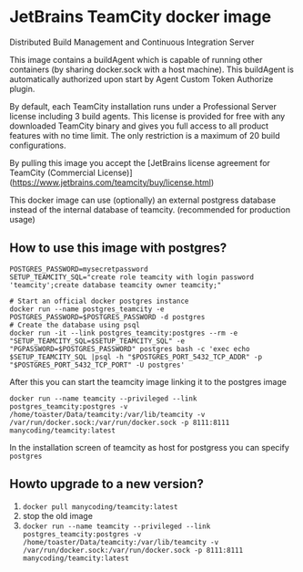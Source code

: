 JetBrains TeamCity docker image
===============

Distributed Build Management and Continuous Integration Server

This image contains a buildAgent which is capable of running other containers (by sharing docker.sock with a host machine). This buildAgent is automatically authorized upon start by Agent Custom Token Authorize plugin.

By default, each TeamCity installation runs under a Professional Server license including 3 build agents. This license is provided for free with any downloaded TeamCity binary and gives you full access to all product features with no time limit. The only restriction is a maximum of 20 build configurations.

By pulling this image you accept the [JetBrains license agreement for TeamCity (Commercial License)] (https://www.jetbrains.com/teamcity/buy/license.html)

This docker image can use (optionally) an external postgress database instead of the internal database of teamcity. (recommended for production usage)

How to use this image with postgres?
---------------

```
POSTGRES_PASSWORD=mysecretpassword
SETUP_TEAMCITY_SQL="create role teamcity with login password 'teamcity';create database teamcity owner teamcity;"

# Start an official docker postgres instance
docker run --name postgres_teamcity -e POSTGRES_PASSWORD=$POSTGRES_PASSWORD -d postgres
# Create the database using psql
docker run -it --link postgres_teamcity:postgres --rm -e "SETUP_TEAMCITY_SQL=$SETUP_TEAMCITY_SQL" -e "PGPASSWORD=$POSTGRES_PASSWORD" postgres bash -c 'exec echo $SETUP_TEAMCITY_SQL |psql -h "$POSTGRES_PORT_5432_TCP_ADDR" -p "$POSTGRES_PORT_5432_TCP_PORT" -U postgres'
```
After this you can start the teamcity image linking it to the postgres image
```
docker run --name teamcity --privileged --link postgres_teamcity:postgres -v /home/toaster/Data/teamcity:/var/lib/teamcity -v /var/run/docker.sock:/var/run/docker.sock -p 8111:8111 manycoding/teamcity:latest
```
In the installation screen of teamcity as host for postgress you can specify `postgres`

Howto upgrade to a new version?
----------------
1. `docker pull manycoding/teamcity:latest`
2. stop the old image
3. `docker run --name teamcity --privileged --link postgres_teamcity:postgres -v /home/toaster/Data/teamcity:/var/lib/teamcity -v /var/run/docker.sock:/var/run/docker.sock -p 8111:8111 manycoding/teamcity:latest`

